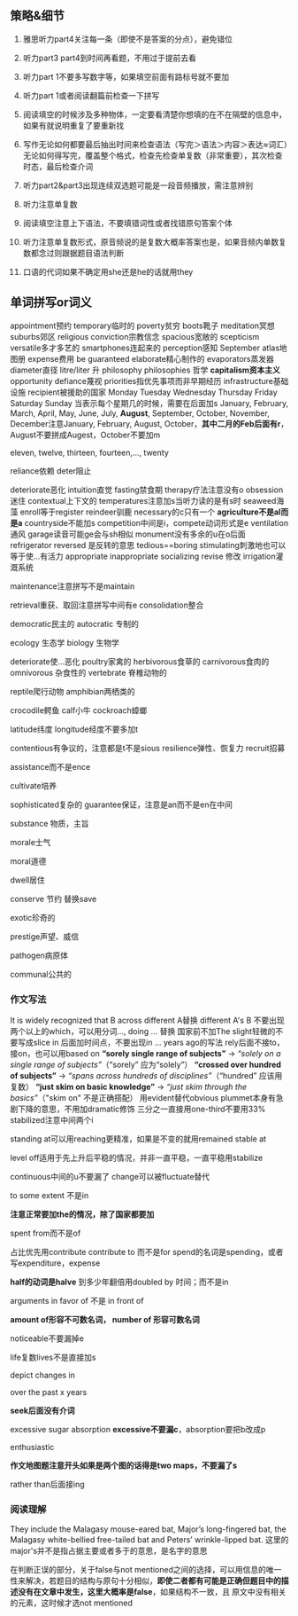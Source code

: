 ## 策略&细节

1. 雅思听力part4关注每一条（即使不是答案的分点），避免错位

2. 听力part3 part4到时间再看题，不用过于提前去看

3. 听力part 1不要多写数字等，如果填空前面有路标号就不要加
4. 听力part 1或者阅读翻篇前检查一下拼写

5. 阅读填空的时候涉及多种物体，一定要看清楚你想填的在不在隔壁的信息中，如果有就说明重复了要重新找

6. 写作无论如何都要最后抽出时间来检查语法（写完＞语法＞内容＞表达≈词汇）无论如何得写完，覆盖整个格式，检查先检查单复数（非常重要），其次检查时态，最后检查介词

7. 听力part2&part3出现连续双选题可能是一段音频播放，需注意辨别

8. 听力注意单复数

9. 阅读填空注意上下语法，不要填错词性或者找错原句答案个体

10. 听力注意单复数形式，原音频说的是复数大概率答案也是，如果音频内单数复数都念过则跟据题目语法判断

11. 口语的代词如果不确定用she还是he的话就用they



## 单词拼写or词义

appointment预约
temporary临时的
poverty贫穷
boots靴子
meditation冥想
suburbs郊区
religious conviction宗教信念
spacious宽敞的
scepticism
versatile多才多艺的
smartphones连起来的
perception感知
September
atlas地图册
expense费用
be guaranteed
elaborate精心制作的
evaporators蒸发器
diameter直径
litre/liter 升
philosophy philosophies 哲学
**capitalism资本主义**
opportunity
defiance蔑视
priorities指优先事项而非早期经历
infrastructure基础设施
recipient被援助的国家
Monday Tuesday Wednesday Thursday Friday Saturday Sunday
当表示每个星期几的时候，需要在后面加s
January, February, March, April, May, June, July, **August**, September, October, November, December注意January, February, August, October，**其中二月的Feb后面有r**，August不要拼成Augest，October不要加m

eleven, twelve, thirteen, fourteen,..., twenty



reliance依赖
deter阻止

deteriorate恶化
intuition直觉
fasting禁食期
therapy疗法注意没有o
obsession迷住
contextual上下文的
temperatures注意加s当听力读的是有s时
seaweed海藻
enroll等于register
reindeer驯鹿
necessary的c只有一个
**agriculture不是al而是a**
countryside不能加s
competition中间是i，compete动词形式是e
ventilation通风
garage读音可能ge会与sh相似
monument没有多余的u在o后面
refrigerator
reversed 是反转的意思
tedious==boring
stimulating刺激地也可以等于使...有活力
appropriate
inappropriate
socializing
revise 修改
irrigation灌溉系统

maintenance注意拼写不是maintain

retrieval重获、取回注意拼写中间有e
consolidation整合

democratic民主的  autocratic 专制的

ecology 生态学 biology 生物学

deteriorate使...恶化
poultry家禽的 herbivorous食草的 carnivorous食肉的 omnivorous 杂食性的 vertebrate 脊椎动物的

reptile爬行动物 amphibian两栖类的

crocodile鳄鱼 calf小牛 cockroach蟑螂

latitude纬度 longitude经度不要多加t

contentious有争议的，注意都是t不是sious
resilience弹性、恢复力
recruit招募

assistance而不是ence

cultivate培养

sophisticated复杂的
guarantee保证，注意是an而不是en在中间

substance 物质，主旨

morale士气

moral道德

dwell居住

conserve 节约 替换save

exotic珍奇的

prestige声望、威信

pathogen病原体

communal公共的


### 作文写法

It is widely recognized that
B across different A替换 different A's B
不要出现两个以上的which，可以用分词..., doing ... 替换
国家前不加The
slight轻微的不要写成slice
in 后面加时间点，不要出现in ... years ago的写法
rely后面不接to，接on，也可以用based on
**“sorely single range of subjects”** → *“solely on a single range of subjects”*（“sorely” 应为“solely”）
**“crossed over hundred of subjects”** → *“spans across hundreds of disciplines”*（“hundred” 应该用复数）
**“just skim on basic knowledge”** → *“just skim through the basics”*（"skim on" 不是正确搭配）
用evident替代obvious
plummet本身有急剧下降的意思，不用加dramatic修饰
三分之一直接用one-third不要用33%
stabilized注意中间两个i

standing at可以用reaching更精准，如果是不变的就用remained stable at

level off适用于先上升后平稳的情况，并非一直平稳，一直平稳用stabilize

continuous中间的u不要漏了
change可以被fluctuate替代

to some extent 不是in

**注意正常要加the的情况，除了国家都要加**

spent from而不是of

占比优先用contribute
contribute to 而不是for
spend的名词是spending，或者写expenditure，expense

**half的动词是halve**
到多少年翻倍用doubled by 时间；而不是in

arguments in favor of 不是 in front of

**amount of形容不可数名词， number of 形容可数名词**

noticeable不要漏掉e

life复数lives不是直接加s

depict changes in

over the past x years

**seek后面没有介词**

excessive sugar absorption  **excessive不要漏c**，absorption要把b改成p

enthusiastic

**作文地图题注意开头如果是两个图的话得是two maps，不要漏了s**

rather than后面接ing

### 阅读理解

They include the Malagasy mouse-eared bat, Major’s long-fingered bat, the Malagasy white-bellied free-tailed bat and Peters’ wrinkle-lipped bat.
这里的major's并不是指占据主要或者多于的意思，是名字的意思

在判断正误的部分，关于false与not  mentioned之间的选择，可以用信息的唯一性来解决，若题目的结构与原句十分相似，**即使二者都有可能是正确但题目中的描述没有在文章中发生，这里大概率是false**，如果结构不一致，且 原文中没有相关的元素，这时候才选not mentioned

